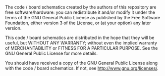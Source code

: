 The code / board schematics created by the authors of this repository are free
software/hardware: you can redistribute it and/or modify it under the terms of
the GNU General Public License as published by the Free Software Foundation,
either version 3 of the License, or (at your option) any later version.

This code / board schematics are distributed in the hope that they will be
useful, but WITHOUT ANY WARRANTY; without even the implied warranty of
MERCHANTABILITY or FITNESS FOR A PARTICULAR PURPOSE.  See the GNU General
Public License for more details.

You should have received a copy of the GNU General Public License along with
the code / board schematics.  If not, see <http://www.gnu.org/licenses/>.
